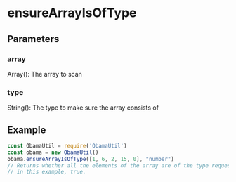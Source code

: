 # ensureArrayIsOfType
## Parameters
### array
Array(): The array to scan
### type
String(): The type to make sure the array consists of
## Example
```javascript
const ObamaUtil = require('ObamaUtil')
const obama = new ObamaUtil()
obama.ensureArrayIsOfType([1, 6, 2, 15, 0], "number")
// Returns whether all the elements of the array are of the type requested, or
// in this example, true.
```